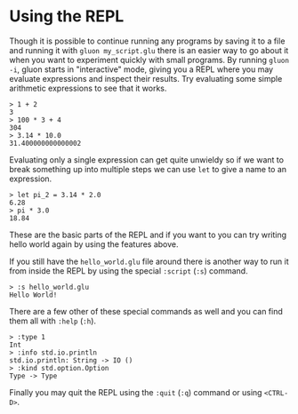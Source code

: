 # Using the REPL

Though it is possible to continue running any programs by saving it to a file and running it with `gluon my_script.glu` there is an easier way to go about it when you want to experiment quickly with small programs. By running `gluon -i`, gluon starts in "interactive" mode, giving you a REPL where you may evaluate expressions and inspect their results. Try evaluating some simple arithmetic expressions to see that it works.

```
> 1 + 2
3
> 100 * 3 + 4
304
> 3.14 * 10.0
31.400000000000002
```

Evaluating only a single expression can get quite unwieldy so if we want to break something up into multiple steps we can use `let` to give a name to an expression.

```
> let pi_2 = 3.14 * 2.0
6.28
> pi * 3.0
18.84
```

These are the basic parts of the REPL and if you want to you can try writing hello world again by using the features above.

If you still have the `hello_world.glu` file around there is another way to run it from inside the REPL by using the special `:script` (`:s`) command.

```
> :s hello_world.glu
Hello World!
```

There are a few other of these special commands as well and you can find them all with `:help` (`:h`).


```
> :type 1
Int
> :info std.io.println
std.io.println: String -> IO ()
> :kind std.option.Option
Type -> Type
```

Finally you may quit the REPL using the `:quit` (`:q`) command or using `<CTRL-D>`.
